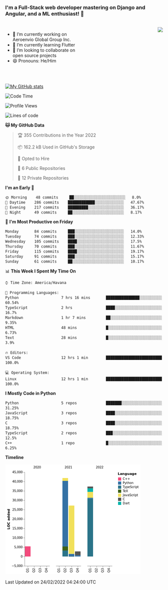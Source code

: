 ### I'm a Full-Stack web developer mastering on Django and Angular, and a ML enthusiast!  👋

<br/>

<img align="right" height="250"  src="https://media1.giphy.com/media/qgQUggAC3Pfv687qPC/giphy.gif?cid=ecf05e470ttfxgsj072btembitu1zn4ti3t3cdyg4jo5b3by&rid=giphy.gif&ct=g" />

 <div style="width:50%">
    <ul>
      <li>🔭 I’m currently working on Aeroenvio Global Group Inc.</li>
      <li>🌱 I’m currently learning Flutter</li>
      <li>👯 I’m looking to collaborate on open source projects</li>
      <li>😄 Pronouns: He/Him</li>
<!--       <li>⚡ Fun fact: I started my first professional project for a company as web dev without knowing any JS </li> -->
    </ul>
  </div>
  
<br/><br/><br/>
[![My GitHub stats](https://github-readme-stats.vercel.app/api?username=dfg-98&show_icons=true&theme=radical)](https://github.com/anuraghazra/github-readme-stats)


<!--START_SECTION:waka-->
![Code Time](http://img.shields.io/badge/Code%20Time-18%20hrs%207%20mins-blue)

![Profile Views](http://img.shields.io/badge/Profile%20Views-36-blue)

![Lines of code](https://img.shields.io/badge/From%20Hello%20World%20I%27ve%20Written-114%20Thousand%20lines%20of%20code-blue)

**🐱 My GitHub Data** 

> 🏆 355 Contributions in the Year 2022
 > 
> 📦 162.2 kB Used in GitHub's Storage 
 > 
> 💼 Opted to Hire
 > 
> 📜 6 Public Repositories 
 > 
> 🔑 12 Private Repositories  
 > 
**I'm an Early 🐤** 

```text
🌞 Morning    48 commits     ██░░░░░░░░░░░░░░░░░░░░░░░   8.0% 
🌆 Daytime    286 commits    ████████████░░░░░░░░░░░░░   47.67% 
🌃 Evening    217 commits    █████████░░░░░░░░░░░░░░░░   36.17% 
🌙 Night      49 commits     ██░░░░░░░░░░░░░░░░░░░░░░░   8.17%

```
📅 **I'm Most Productive on Friday** 

```text
Monday       84 commits     ███░░░░░░░░░░░░░░░░░░░░░░   14.0% 
Tuesday      74 commits     ███░░░░░░░░░░░░░░░░░░░░░░   12.33% 
Wednesday    105 commits    ████░░░░░░░░░░░░░░░░░░░░░   17.5% 
Thursday     70 commits     ███░░░░░░░░░░░░░░░░░░░░░░   11.67% 
Friday       115 commits    ████░░░░░░░░░░░░░░░░░░░░░   19.17% 
Saturday     91 commits     ███░░░░░░░░░░░░░░░░░░░░░░   15.17% 
Sunday       61 commits     ██░░░░░░░░░░░░░░░░░░░░░░░   10.17%

```


📊 **This Week I Spent My Time On** 

```text
⌚︎ Time Zone: America/Havana

💬 Programming Languages: 
Python                   7 hrs 16 mins       ███████████████░░░░░░░░░░   60.54% 
TypeScript               2 hrs               ████░░░░░░░░░░░░░░░░░░░░░   16.7% 
Markdown                 1 hr 7 mins         ██░░░░░░░░░░░░░░░░░░░░░░░   9.35% 
HTML                     48 mins             █░░░░░░░░░░░░░░░░░░░░░░░░   6.73% 
Text                     28 mins             █░░░░░░░░░░░░░░░░░░░░░░░░   3.9%

🔥 Editors: 
VS Code                  12 hrs 1 min        █████████████████████████   100.0%

💻 Operating System: 
Linux                    12 hrs 1 min        █████████████████████████   100.0%

```

**I Mostly Code in Python** 

```text
Python                   5 repos             ███████░░░░░░░░░░░░░░░░░░   31.25% 
JavaScript               3 repos             ████░░░░░░░░░░░░░░░░░░░░░   18.75% 
C                        3 repos             ████░░░░░░░░░░░░░░░░░░░░░   18.75% 
TypeScript               2 repos             ███░░░░░░░░░░░░░░░░░░░░░░   12.5% 
C++                      1 repo              █░░░░░░░░░░░░░░░░░░░░░░░░   6.25%

```


**Timeline**

![Chart not found](https://raw.githubusercontent.com/dfg-98/dfg-98/main/charts/bar_graph.png) 


 Last Updated on 24/02/2022 04:24:00 UTC
<!--END_SECTION:waka-->
